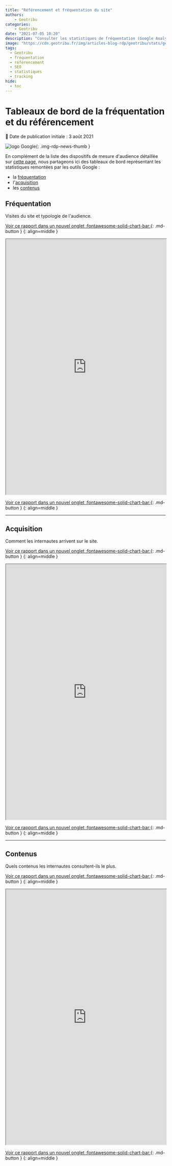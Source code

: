 ```yaml
---
title: "Référencement et fréquentation du site"
authors:
    - Geotribu
categories:
    - Geotribu
date: "2021-07-05 10:20"
description: "Consulter les statistiques de fréquentation (Google Analytics) et de référencement (Google Search) de Geotribu."
image: "https://cdn.geotribu.fr/img/articles-blog-rdp/geotribu/stats/geotribu_dashboard_google_data_studio_audience.png"
tags:
  - Geotribu
  - fréquentation
  - référencement
  - SEO
  - statistiques
  - tracking
hide:
  - toc
---
```


# Tableaux de bord de la fréquentation et du référencement

:calendar: Date de publication initiale : 3 août 2021

![logo Google](https://cdn.geotribu.fr/img/logos-icones/entreprises_association/google/google.webp "logo Google"){: .img-rdp-news-thumb }

En complément de la liste des dispositifs de mesure d'audience détaillée sur [cette page](/team/confidentialite/), nous partageons ici des tableaux de bord représentant les statistiques remontées par les outils Google :

- la [fréquentation](#frequentation)
- l'[acquisition](#acquisition)
- les [contenus](#contenus)

## Fréquentation

Visites du site et typologie de l'audience.

[Voir ce rapport dans un nouvel onglet :fontawesome-solid-chart-bar:](https://datastudio.google.com/s/vJelbgNjfJs){: .md-button }
{: align=middle }

<iframe width="100%" height="800" src="https://datastudio.google.com/embed/reporting/05f16e84-9ddc-47d6-908f-f664f5cd6b46/page/5M1KC" frameborder="1" style="border:0.5" allowfullscreen></iframe>

[Voir ce rapport dans un nouvel onglet :fontawesome-solid-chart-bar:](https://datastudio.google.com/s/vJelbgNjfJs){: .md-button }
{: align=middle }

----

## Acquisition

Comment les internautes arrivent sur le site.

[Voir ce rapport dans un nouvel onglet :fontawesome-solid-chart-bar:](https://datastudio.google.com/s/q5oDQxfCmvI){: .md-button }
{: align=middle }

<iframe width="100%" height="800" src="https://datastudio.google.com/embed/reporting/9d7b4dc7-b83c-416a-88fe-5a364cbf20b5/page/hz6WC" frameborder="1" style="border:0.1" allowfullscreen></iframe>

[Voir ce rapport dans un nouvel onglet :fontawesome-solid-chart-bar:](https://datastudio.google.com/s/q5oDQxfCmvI){: .md-button }
{: align=middle }

----

## Contenus

Quels contenus les internautes consultent-ils le plus.

[Voir ce rapport dans un nouvel onglet :fontawesome-solid-chart-bar:](https://datastudio.google.com/s/ur4CecKVF3o){: .md-button }
{: align=middle }

<iframe width="100%" height="800" src="https://datastudio.google.com/embed/reporting/214d7a66-dc67-47d1-ad57-f744aa3dd979/page/c66WC" frameborder="1" style="border:0.1" allowfullscreen></iframe>

[Voir ce rapport dans un nouvel onglet :fontawesome-solid-chart-bar:](https://datastudio.google.com/s/ur4CecKVF3o){: .md-button }
{: align=middle }

